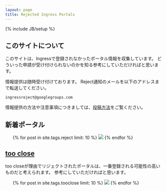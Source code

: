 ```yaml
---
layout: page
title: Rejected Ingress Portals
---
```

{% include JB/setup %}

## このサイトについて

このサイトは、Ingressで登録されなかったポータル情報を収集しています。
どういった申請が受け付けられないのかを知る参考にしていただければと思います。

情報提供は随時受け付けております。
Reject通知のメールを以下のアドレスまで転送してください。

    ingressreject@googlegroups.com

情報提供の方法や注意事項につきましては、[投稿方法](/post.html)をご覧ください。

## 新着ポータル

<ul class="posts">
  {% for post in site.tags.reject limit: 10 %}
    <a href="{{ BASE_PATH }}{{ post.url }}" alt="{{ post.title }}"><img src="{{ post.imgurl }}=w100" border="0"/></a>
  {% endfor %}
</ul>

## [too close](/tags.html#tooclose-ref)

too closeが理由でリジェクトされたポータルは、一番登録される可能性の高いものだと考えられます。
参考にしていただければと思います。

<ul class="posts">
  {% for post in site.tags.tooclose limit: 10 %}
    <a href="{{ BASE_PATH }}{{ post.url }}" alt="{{ post.title }}"><img src="{{ post.imgurl }}=w100" border="0"/></a>
  {% endfor %}
</ul>
